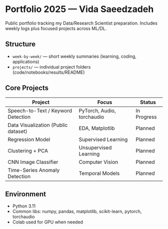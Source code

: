 # Portfolio 2025 — Vida Saeedzadeh

Public portfolio tracking my Data/Research Scientist preparation.
Includes weekly logs plus focused projects across ML/DL.

## Structure
- `week-by-week/` — short weekly summaries (learning, coding, applications)
- `projects/` — individual project folders (code/notebooks/results/README)

## Core Projects
| Project | Focus | Status |
| --- | --- | --- |
| Speech-to-Text / Keyword Detection | PyTorch, Audio, torchaudio | In Progress |
| Data Visualization (Public dataset) | EDA, Matplotlib | Planned |
| Regression Model | Supervised Learning | Planned |
| Clustering + PCA | Unsupervised Learning | Planned |
| CNN Image Classifier | Computer Vision | Planned |
| Time-Series Anomaly Detection | Temporal Models | Planned |

## Environment
- Python 3.11
- Common libs: numpy, pandas, matplotlib, scikit-learn, pytorch, torchaudio
- Colab used for GPU when needed

